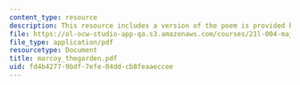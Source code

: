 ```yaml
---
content_type: resource
description: This resource includes a version of the poem is provided by Andrew Marvell.
file: https://ol-ocw-studio-app-qa.s3.amazonaws.com/courses/21l-004-major-poets-fall-2001/fd4b42779bdf7efe04ddcb8feaaeccee_marcoy_thegarden.pdf
file_type: application/pdf
resourcetype: Document
title: marcoy_thegarden.pdf
uid: fd4b4277-9bdf-7efe-04dd-cb8feaaeccee
---
```

